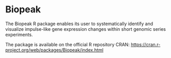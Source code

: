 # Biopeak
The Biopeak R package enables its user to systematically identify and visualize impulse-like gene expression changes within short genomic series experiments.

The package is available on the official R repository CRAN: https://cran.r-project.org/web/packages/Biopeak/index.html
